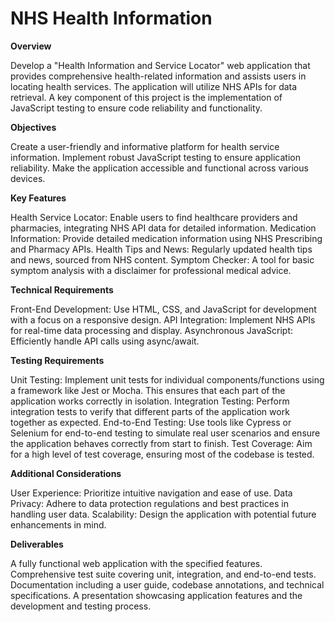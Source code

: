 # NHS Health Information
**Overview**

Develop a "Health Information and Service Locator" web application that provides comprehensive health-related information and assists users in locating health services. The application will utilize NHS APIs for data retrieval. A key component of this project is the implementation of JavaScript testing to ensure code reliability and functionality.

**Objectives**

Create a user-friendly and informative platform for health service information.
Implement robust JavaScript testing to ensure application reliability.
Make the application accessible and functional across various devices.

**Key Features**

Health Service Locator: Enable users to find healthcare providers and pharmacies, integrating NHS API data for detailed information.
Medication Information: Provide detailed medication information using NHS Prescribing and Pharmacy APIs.
Health Tips and News: Regularly updated health tips and news, sourced from NHS content.
Symptom Checker: A tool for basic symptom analysis with a disclaimer for professional medical advice.

**Technical Requirements**

Front-End Development: Use HTML, CSS, and JavaScript for development with a focus on a responsive design.
API Integration: Implement NHS APIs for real-time data processing and display.
Asynchronous JavaScript: Efficiently handle API calls using async/await.

**Testing Requirements**

Unit Testing: Implement unit tests for individual components/functions using a framework like Jest or Mocha. This ensures that each part of the application works correctly in isolation.
Integration Testing: Perform integration tests to verify that different parts of the application work together as expected.
End-to-End Testing: Use tools like Cypress or Selenium for end-to-end testing to simulate real user scenarios and ensure the application behaves correctly from start to finish.
Test Coverage: Aim for a high level of test coverage, ensuring most of the codebase is tested.

**Additional Considerations**

User Experience: Prioritize intuitive navigation and ease of use.
Data Privacy: Adhere to data protection regulations and best practices in handling user data.
Scalability: Design the application with potential future enhancements in mind.

**Deliverables**

A fully functional web application with the specified features.
Comprehensive test suite covering unit, integration, and end-to-end tests.
Documentation including a user guide, codebase annotations, and technical specifications.
A presentation showcasing application features and the development and testing process.
